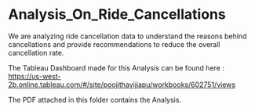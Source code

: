 # Analysis_On_Ride_Cancellations

We are analyzing ride cancellation data to understand the reasons behind cancellations and provide recommendations to reduce the overall cancellation rate. 

The Tableau Dashboard made for this Analysis can be found here : https://us-west-2b.online.tableau.com/#/site/poojithavijjapu/workbooks/602751/views

The PDF attached in this folder contains the Analysis.


